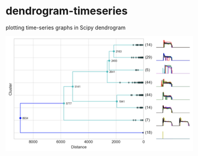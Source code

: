 # dendrogram-timeseries
plotting time-series graphs in Scipy dendrogram

<img src="https://github.com/mapattacker/dendrogram-timeseries/blob/master/images/dendrogram1.png" width="500">
